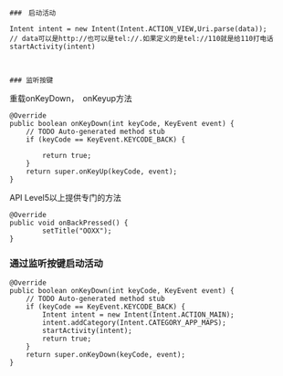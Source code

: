 	
	###　启动活动
	
	Intent intent = new Intent(Intent.ACTION_VIEW,Uri.parse(data));
	// data可以是http://也可以是tel://.如果定义的是tel://110就是给110打电话
	startActivity(intent)
	
	

    ### 监听按键

重载onKeyDown，　onKeyup方法

    @Override
    public boolean onKeyDown(int keyCode, KeyEvent event) {
        // TODO Auto-generated method stub
        if (keyCode == KeyEvent.KEYCODE_BACK) {
            
            return true;
        }
        return super.onKeyUp(keyCode, event);
    }
    
API Level5以上提供专门的方法

    @Override
    public void onBackPressed() {
            setTitle("OOXX");
    }
    
### 通过监听按键启动活动

    @Override
    public boolean onKeyDown(int keyCode, KeyEvent event) {
        // TODO Auto-generated method stub
        if (keyCode == KeyEvent.KEYCODE_BACK) {
            Intent intent = new Intent(Intent.ACTION_MAIN);
            intent.addCategory(Intent.CATEGORY_APP_MAPS);
            startActivity(intent);
            return true;
        }
        return super.onKeyDown(keyCode, event);
    }
    